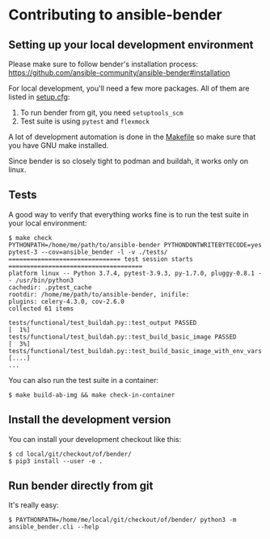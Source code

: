 # Contributing to ansible-bender

## Setting up your local development environment

Please make sure to follow bender's installation process:
https://github.com/ansible-community/ansible-bender#installation

For local development, you'll need a few more packages. All of them are
listed in
[setup.cfg](https://github.com/ansible-community/ansible-bender/blob/master/setup.cfg):

1. To run bender from git, you need `setuptools_scm`
2. Test suite is using `pytest` and `flexmock`

A lot of development automation is done in the
[Makefile](https://github.com/ansible-community/ansible-bender/blob/master/Makefile)
so make sure that you have GNU make installed.

Since bender is so closely tight to podman and buildah, it works only on linux.


## Tests

A good way to verify that everything works fine is to run the test suite in your local environment:
```
$ make check
PYTHONPATH=/home/me/path/to/ansible-bender PYTHONDONTWRITEBYTECODE=yes pytest-3 --cov=ansible_bender -l -v ./tests/
=============================== test session starts =====================================
platform linux -- Python 3.7.4, pytest-3.9.3, py-1.7.0, pluggy-0.8.1 -- /usr/bin/python3
cachedir: .pytest_cache
rootdir: /home/me/path/to/ansible-bender, inifile:
plugins: celery-4.3.0, cov-2.6.0
collected 61 items

tests/functional/test_buildah.py::test_output PASSED                       [  1%]
tests/functional/test_buildah.py::test_build_basic_image PASSED            [  3%]
tests/functional/test_buildah.py::test_build_basic_image_with_env_vars     [....]
...
```

You can also run the test suite in a container:
```
$ make build-ab-img && make check-in-container
```


## Install the development version

You can install your development checkout like this:
```
$ cd local/git/checkout/of/bender/
$ pip3 install --user -e .
```


## Run bender directly from git

It's really easy:
```
$ PAYTHONPATH=/home/me/local/git/checkout/of/bender/ python3 -m ansible_bender.cli --help
```
